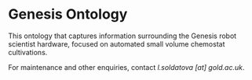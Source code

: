# Genesis Ontology

This ontology that captures information surrounding the Genesis robot scientist
hardware, focused on automated small volume chemostat cultivations.

For maintenance and other enquiries, contact *l.soldatova \[at\] gold.ac.uk*.